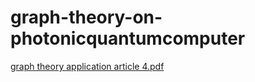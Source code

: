 # graph-theory-on-photonicquantumcomputer
[graph theory application article 4.pdf](https://github.com/blesso1quanta/graph-theory-on-photonicquantumcomputer/files/9741169/graph.theory.application.article.4.pdf)
